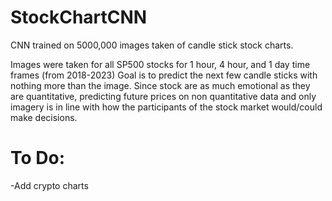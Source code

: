 # StockChartCNN
CNN trained on 5000,000 images taken of candle stick stock charts. 

Images were taken for all SP500 stocks for 1 hour, 4 hour, and 1 day time frames (from 2018-2023)
Goal is to predict the next few candle sticks with nothing more than the image. Since stock are as much
emotional as they are quantitative, predicting future prices on non quantitative data and only imagery
is in line with how the participants of the stock market would/could make decisions.


# To Do:
-Add crypto charts
